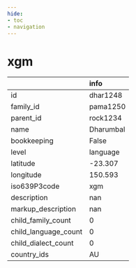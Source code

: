 ```yaml
---
hide:
- toc
- navigation
---
```

# xgm
|                      | info      |
|:---------------------|:----------|
| id                   | dhar1248  |
| family_id            | pama1250  |
| parent_id            | rock1234  |
| name                 | Dharumbal |
| bookkeeping          | False     |
| level                | language  |
| latitude             | -23.307   |
| longitude            | 150.593   |
| iso639P3code         | xgm       |
| description          | nan       |
| markup_description   | nan       |
| child_family_count   | 0         |
| child_language_count | 0         |
| child_dialect_count  | 0         |
| country_ids          | AU        |